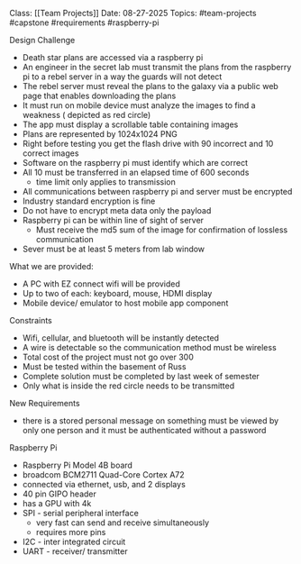 Class: [[Team Projects]]
Date: 08-27-2025
Topics: #team-projects  #capstone #requirements #raspberry-pi 

Design Challenge

- Death star plans are accessed via a raspberry pi
- An engineer in the secret lab must transmit the plans from the raspberry pi to a rebel server in a way the guards will not detect
- The rebel server must reveal the plans to the galaxy via a public web page that enables downloading the plans
- It must run on mobile device must analyze the images to find a weakness ( depicted as red circle)
- The app must display a scrollable table containing images
- Plans are represented by 1024x1024 PNG
- Right before testing you get the flash drive with 90 incorrect and 10 correct images
- Software on the raspberry pi must identify which are correct
- All 10 must be transferred in an elapsed time of 600 seconds
	- time limit only applies to transmission
- All communications between raspberry pi and server must be encrypted
- Industry standard encryption is fine
- Do not have to encrypt meta data only the payload
- Raspberry pi can be within line of sight of server
	- Must receive the md5 sum of the image for confirmation of lossless communication
- Sever must be at least 5 meters from lab window

What we are provided:

- A PC with EZ connect wifi will be provided
- Up to two of each: keyboard, mouse, HDMI display
- Mobile device/ emulator to host mobile app component

Constraints

- Wifi, cellular, and bluetooth will be instantly detected
- A wire is detectable so the communication method must be wireless
- Total cost of the project must not go over 300
- Must be tested within the basement of Russ
- Complete solution must be completed by last week of semester
- Only what is inside the red circle needs to be transmitted 

New Requirements

- there is a stored personal message on something must be viewed by only one person and it must be authenticated without a password 

Raspberry Pi 

- Raspberry Pi Model 4B board
- broadcom BCM2711 Quad-Core Cortex A72
- connected via ethernet, usb, and 2 displays
- 40 pin GIPO header
- has a GPU with 4k
- SPI - serial peripheral interface 
	- very fast can send and receive simultaneously 
	- requires more pins 
- I2C - inter integrated circuit
- UART - receiver/ transmitter 
